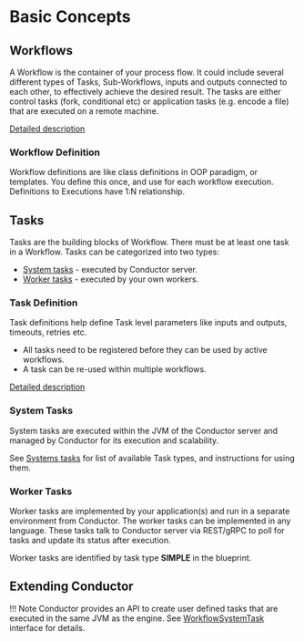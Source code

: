 # Basic Concepts

## Workflows
A Workflow is the container of your process flow. It could include several different types of Tasks, Sub-Workflows, inputs and outputs connected to each other, to effectively achieve the desired result. The tasks are either control tasks (fork, conditional etc) or application tasks (e.g. encode a file) that are executed on a remote machine.

[Detailed description](../configuration/workflowdef.md)

### Workflow Definition
Workflow definitions are like class definitions in OOP paradigm, or templates. You define this once, and use for each workflow execution. Definitions to Executions have 1:N relationship.

## Tasks
Tasks are the building blocks of Workflow. There must be at least one task in a Workflow. Tasks can be categorized into two types: 

 * [System tasks](../configuration/systask.md) - executed by Conductor server.
 * [Worker tasks](../configuration/taskdef.md) - executed by your own workers.

### Task Definition
Task definitions help define Task level parameters like inputs and outputs, timeouts, retries etc.

* All tasks need to be registered before they can be used by active workflows.
* A task can be re-used within multiple workflows.

[Detailed description](../configuration/taskdef.md)

### System Tasks
System tasks are executed within the JVM of the Conductor server and managed by Conductor for its execution and scalability.

See [Systems tasks](../configuration/systask.md) for list of available Task types, and instructions for using them.

### Worker Tasks
Worker tasks are implemented by your application(s) and run in a separate environment from Conductor. The worker tasks can be implemented in any language.  These tasks talk to Conductor server via REST/gRPC to poll for tasks and update its status after execution.

Worker tasks are identified by task type __SIMPLE__ in the blueprint.

## Extending Conductor

!!! Note
	Conductor provides an API to create user defined tasks that are executed in the same JVM as the engine.	See [WorkflowSystemTask](https://github.com/Netflix/conductor/blob/main/core/src/main/java/com/netflix/conductor/core/execution/tasks/WorkflowSystemTask.java) interface for details.

